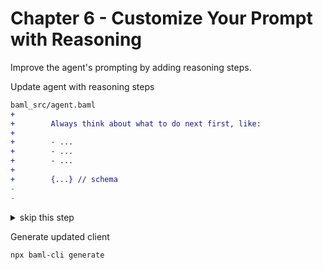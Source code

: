 # Chapter 6 - Customize Your Prompt with Reasoning

Improve the agent's prompting by adding reasoning steps.

Update agent with reasoning steps

```diff
baml_src/agent.baml
+
+        Always think about what to do next first, like:
+
+        - ...
+        - ...
+        - ...
+
+        {...} // schema
-        
-
```

<details>
<summary>skip this step</summary>

    cp ./walkthrough/06-agent.baml baml_src/agent.baml

</details>

Generate updated client

    npx baml-cli generate

